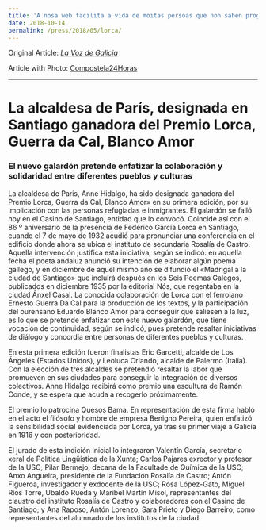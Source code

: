 ```yaml
---
title: 'A nosa web facilita a vida de moitas persoas que non saben programar - La Voz de Galicia'
date: 2018-10-14
permalink: /press/2018/05/lorca/
---
```


Original Article: [_La Voz de Galicia_](https://www.lavozdegalicia.es/noticia/santiago/2018/05/07/alcaldesa-paris-designada-santiago-ganadora-premio-lorca-guerra-da-cal-blanco-amor/0003_201805201805071525686099024.htm)

Article with Photo: [Compostela24Horas](https://www.compostela24horas.com/texto-diario/mostrar/1073758/anna-hidalgo-alcaldesa-paris-ganadora-i-premio-lorca-guerra-da-cal-blanco-amor)

---

# La alcaldesa de París, designada en Santiago ganadora del Premio Lorca, Guerra da Cal, Blanco Amor

### El nuevo galardón pretende enfatizar la colaboración y solidaridad entre diferentes pueblos y culturas

La alcaldesa de Paris, Anne Hidalgo, ha sido designada ganadora del Premio Lorca, Guerra da Cal, Blanco Amor» en su primera edición, por su implicación con las personas refugiadas e inmigrantes. El galardón se falló hoy en el Casino de Santiago, entidad que lo convocó. Coincide así con el 86 º aniversario de la presencia de Federico García Lorca en Santiago, cuando el 7 de mayo de 1932 acudió para pronunciar una conferencia en el edificio donde ahora se ubica el instituto de secundaria Rosalía de Castro. Aquella intervención justifica esta iniciativa, según se indicó: en aquella fecha el poeta andaluz anunció su intención de elaborar algún poema gallego, y en diciembre de aquel mismo año se difundió el «Madrigal a la ciudad de Santiago» que incluirá después en los Seis Poemas Galegos, publicados en diciembre 1935 por la editorial Nós, que regentaba en la ciudad Ánxel Casal. La conocida colaboración de Lorca con el ferrolano Ernesto Guerra Da Cal para la producción de los textos, y la participación del ourensano Eduardo Blanco Amor para conseguir que saliesen a la luz, es lo que se pretende enfatizar con este nuevo galardón, que tiene vocación de continuidad, según se indicó, pues pretende resaltar iniciativas de diálogo y concordia entre personas de diferentes pueblos y culturas.

En esta primera edición fueron finalistas Eric Garcetti, alcalde de Los Ángeles (Estados Unidos), y Leoluca Orlando, alcalde de Palermo (Italia). Con la elección de tres alcaldes se pretendió resaltar la labor que promueven en sus ciudades para conseguir la integración de diversos colectivos. Anne Hidalgo recibirá como premio una escultura de Ramón Conde, y se espera que acuda a recogerlo próximamente.

El premio lo patrocina Quesos Bama. En representación de esta firma habló en el acto el filósofo y hombre de empresa Benigno Pereira, quien enfatizó la sensibilidad social evidenciada por Lorca, ya tras su primer viaje a Galicia en 1916 y con posterioridad.

El jurado de esta indición inicial lo integraron Valentín García, secretario xeral de Política Lingüística de la Xunta; Carlos Pajares exrector y profesor de la USC; Pilar Bermejo, decana de la Facultade de Química de la USC; Anxo Angueira, presidente de la Fundación Rosalía de Castro; Antón Figueroa, investigador y exdocente de la USC; Rosa López-Gato, Miguel Ríos Torre, Ubaldo Rueda y Maribel Martín Misol, representantes del claustro del instituto Rosalía de Castro y colaboradores con el Casino de Santiago;  y Ana Raposo, Antón Lorenzo, Sara Prieto y Diego Barreiro, como representantes del alumnado de los institutos de la ciudad.
